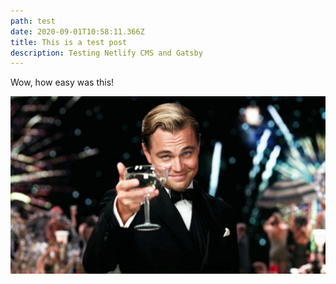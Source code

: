 ```yaml
---
path: test
date: 2020-09-01T10:58:11.366Z
title: This is a test post
description: Testing Netlify CMS and Gatsby
---
```

Wow, how easy was this!



![](../assets/great.jpg)